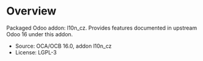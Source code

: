 # Overview

Packaged Odoo addon: l10n_cz. Provides features documented in upstream Odoo 16 under this addon.

- Source: OCA/OCB 16.0, addon l10n_cz
- License: LGPL-3
